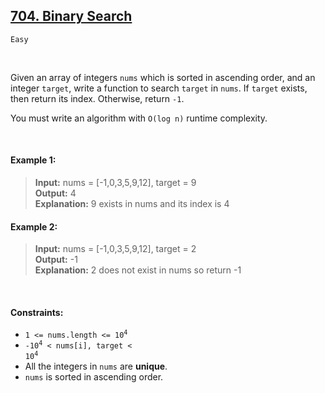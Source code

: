 ## [704. Binary Search](https://leetcode.com/problems/binary-search/)

<code>Easy</code>

<br>

Given an array of integers <code>nums</code> which is sorted in ascending order, and an integer <code>target</code>, write a function to search <code>target</code> in <code>nums</code>. If <code>target</code> exists, then return its index. Otherwise, return <code>-1</code>.

You must write an algorithm with <code>O(log n)</code> runtime complexity.

<br>

#### Example 1:

> __Input:__ nums = [-1,0,3,5,9,12], target = 9  
> __Output:__ 4  
> __Explanation:__ 9 exists in nums and its index is 4  

#### Example 2:

> __Input:__ nums = [-1,0,3,5,9,12], target = 2  
> __Output:__ -1  
> __Explanation:__ 2 does not exist in nums so return -1  

<br>

#### Constraints:

- <code>1 <= nums.length <= 10<sup>4</sup></code>
- <code>-10<sup>4</sup> < nums[i], target < 10<sup>4</sup></code>
- All the integers in <code>nums</code> are __unique__.
- <code>nums</code> is sorted in ascending order.
